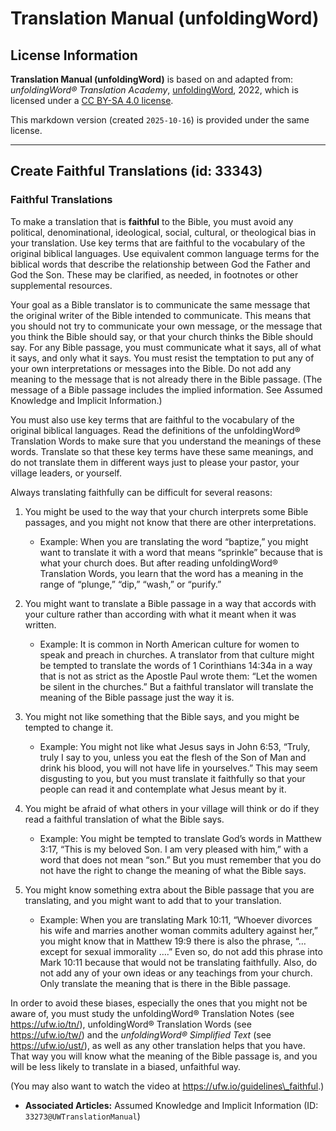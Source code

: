# Translation Manual (unfoldingWord)

## License Information

**Translation Manual (unfoldingWord)** is based on and adapted from: _unfoldingWord® Translation Academy_, [unfoldingWord](https://unfoldingword.org/utw), 2022, which is licensed under a [CC BY-SA 4.0 license](https://creativecommons.org/licenses/by-sa/4.0/legalcode.en).

This markdown version (created `2025-10-16`) is provided under the same license.



--------------------------------

## Create Faithful Translations (id: 33343)

### Faithful Translations

To make a translation that is **faithful** to the Bible, you must avoid any political, denominational, ideological, social, cultural, or theological bias in your translation. Use key terms that are faithful to the vocabulary of the original biblical languages. Use equivalent common language terms for the biblical words that describe the relationship between God the Father and God the Son. These may be clarified, as needed, in footnotes or other supplemental resources.

Your goal as a Bible translator is to communicate the same message that the original writer of the Bible intended to communicate. This means that you should not try to communicate your own message, or the message that you think the Bible should say, or that your church thinks the Bible should say. For any Bible passage, you must communicate what it says, all of what it says, and only what it says. You must resist the temptation to put any of your own interpretations or messages into the Bible. Do not add any meaning to the message that is not already there in the Bible passage. (The message of a Bible passage includes the implied information. See Assumed Knowledge and Implicit Information.)

You must also use key terms that are faithful to the vocabulary of the original biblical languages. Read the definitions of the unfoldingWord® Translation Words to make sure that you understand the meanings of these words. Translate so that these key terms have these same meanings, and do not translate them in different ways just to please your pastor, your village leaders, or yourself.

Always translating faithfully can be difficult for several reasons:

1. You might be used to the way that your church interprets some Bible passages, and you might not know that there are other interpretations.

    * Example: When you are translating the word “baptize,” you might want to translate it with a word that means “sprinkle” because that is what your church does. But after reading unfoldingWord® Translation Words, you learn that the word has a meaning in the range of “plunge,” “dip,” “wash,” or “purify.”
2. You might want to translate a Bible passage in a way that accords with your culture rather than according with what it meant when it was written.

    * Example: It is common in North American culture for women to speak and preach in churches. A translator from that culture might be tempted to translate the words of 1 Corinthians 14:34a in a way that is not as strict as the Apostle Paul wrote them: “Let the women be silent in the churches.” But a faithful translator will translate the meaning of the Bible passage just the way it is.
3. You might not like something that the Bible says, and you might be tempted to change it.

    * Example: You might not like what Jesus says in John 6:53, “Truly, truly I say to you, unless you eat the flesh of the Son of Man and drink his blood, you will not have life in yourselves.” This may seem disgusting to you, but you must translate it faithfully so that your people can read it and contemplate what Jesus meant by it.
4. You might be afraid of what others in your village will think or do if they read a faithful translation of what the Bible says.

    * Example: You might be tempted to translate God’s words in Matthew 3:17, “This is my beloved Son. I am very pleased with him,” with a word that does not mean “son.” But you must remember that you do not have the right to change the meaning of what the Bible says.
5. You might know something extra about the Bible passage that you are translating, and you might want to add that to your translation.

    * Example: When you are translating Mark 10:11, “Whoever divorces his wife and marries another woman commits adultery against her,” you might know that in Matthew 19:9 there is also the phrase, “… except for sexual immorality ….” Even so, do not add this phrase into Mark 10:11 because that would not be translating faithfully. Also, do not add any of your own ideas or any teachings from your church. Only translate the meaning that is there in the Bible passage.

In order to avoid these biases, especially the ones that you might not be aware of, you must study the unfoldingWord® Translation Notes (see https://ufw.io/tn/), unfoldingWord® Translation Words (see https://ufw.io/tw/) and the *unfoldingWord® Simplified Text* (see https://ufw.io/ust/), as well as any other translation helps that you have. That way you will know what the meaning of the Bible passage is, and you will be less likely to translate in a biased, unfaithful way.

(You may also want to watch the video at https://ufw.io/guidelines\_faithful.)

* **Associated Articles:** Assumed Knowledge and Implicit Information (ID: `33273@UWTranslationManual`)

